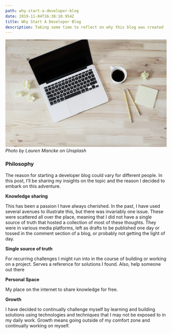 ```yaml
---
path: why-start-a-developer-blog
date: 2019-11-04T16:38:10.954Z
title: Why Start A Developer Blog
description: Taking some time to reflect on why this blog was created
---
```

![Why Start A Developer Blog](./computer.jpeg "Why Start A Developer Blog")*Photo by Lauren Mancke on Unsplash*

### Philosophy
The reason for starting a developer blog could vary for different people. In this post, I’ll be sharing my insights on the topic and the reason I decided to embark on this adventure. 

**Knowledge sharing**

This has been a passion I have always cherished. In the past, I have used several avenues to illustrate this, but there was invariably one issue. These were scattered all over the place, meaning that I did not have a single source of truth that hosted a collection of most of these thoughts. They were in various media platforms, left as drafts to be published one day or tossed in the comment section of a blog, or probably not getting the light of day.

**Single source of truth**

For recurring challenges I might run into in the course of building or working on a project. Serves a reference for solutions I found. Also, help someone out there

**Personal Space**

My place on the internet to share knowledge for free.

**Growth**

I have decided to continually challenge myself by learning and building solutions using technologies and techniques that I may not be exposed to in my daily work. Growth means going outside of my comfort zone and continually working on myself.